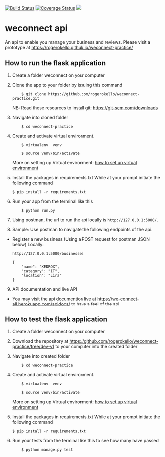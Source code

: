 [![Build Status](https://travis-ci.org/rogerokello/weconnect-practice.svg?branch=dev-v1)](https://travis-ci.org/rogerokello/weconnect-practice) <a href='https://coveralls.io/github/rogerokello/weconnect-practice?branch=dev-v1'><img src='https://coveralls.io/repos/github/rogerokello/weconnect-practice/badge.svg?branch=dev-v1' alt='Coverage Status' /></a>
 <a href="https://codeclimate.com/github/rogerokello/weconnect-practice/maintainability"><img src="https://api.codeclimate.com/v1/badges/203bec3842f23583461b/maintainability" /></a>
</br>
# weconnect api
An api to enable you manage your business and reviews. Please visit a prototype at https://rogerokello.github.io/weconnect-practice/

## How to run the flask application
1. Create a folder weconnect on your computer
   
2. Clone the app to your folder by issuing this command

    ```
        $ git clone https://github.com/rogerokello/weconnect-practice.git
    ```
    NB: Read these resources to install git: https://git-scm.com/downloads
3. Navigate into cloned folder

    ```
        $ cd weconnect-practice
    ```
4. Create and activate  virtual environment.

    ```
        $ virtualenv  venv

        $ source venv/bin/activate
    ```

    More on setting up Virtual environment: [how to set up virtual environment](http://docs.python-guide.org/en/latest/dev/virtualenvs/)

5. Install the packages in requirements.txt
   While at your prompt initiate the following command

    ``` $ pip install -r requirements.txt ```

6. Run your app from the terminal like this

    ```
        $ python run.py
    ```

7. Using postman, the url to run the api locally is ```http://127.0.0.1:5000/```.

8. Sample: Use postman to navigate the following endpoints of the api.
-  Register a new business (Using a POST request for postman JSON below)
    Locally:
    ```
    http://127.0.0.1:5000/businesses
    ```

    ```
    {
        "name": "XEDROX",
        "category": "IT",
        "location": "Lira"
    }
    ```
9. API documentation and live API
-  You may visit the api documention live at https://we-connect-all.herokuapp.com/apidocs/ to have a feel of the api

## How to test the flask application
1. Create a folder weconnect on your computer
   
2. Download the repository at https://github.com/rogerokello/weconnect-practice/tree/dev-v1 to your computer into the created folder

3. Navigate into created folder

    ```
        $ cd weconnect-practice
    ```
4. Create and activate  virtual environment.

    ```
        $ virtualenv  venv

        $ source venv/bin/activate
    ```

    More on setting up Virtual environment: [how to set up virtual environment](http://docs.python-guide.org/en/latest/dev/virtualenvs/)

5. Install the packages in requirements.txt
   While at your prompt initiate the following command

    ``` $ pip install -r requirements.txt ```

6. Run your tests from the terminal like this to see how many have passed

    ```
        $ python manage.py test
    ```
